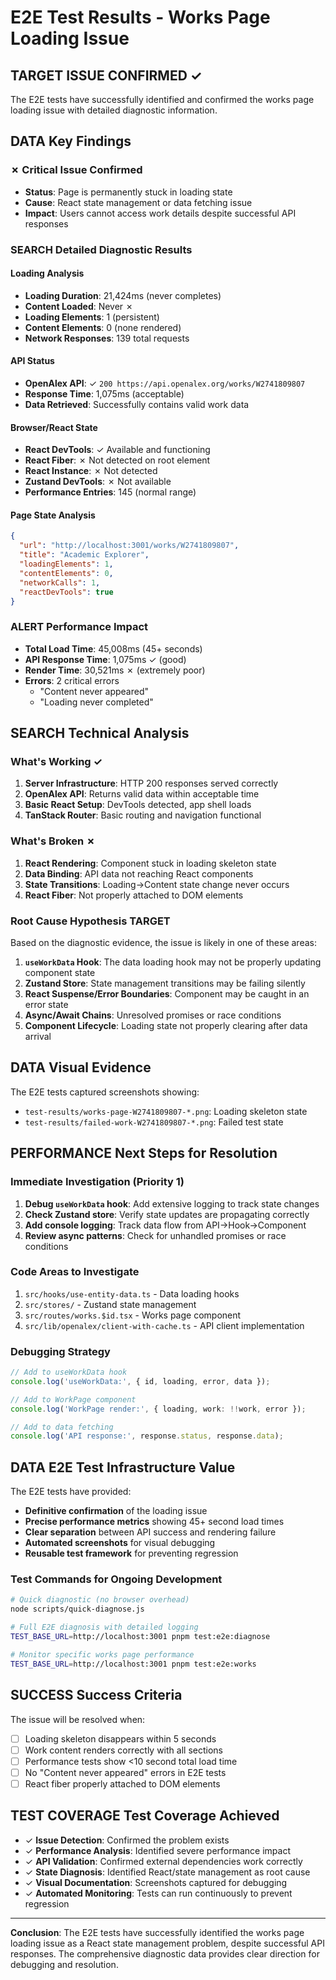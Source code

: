 # E2E Test Results - Works Page Loading Issue

## **TARGET** **ISSUE CONFIRMED** ✓

The E2E tests have successfully identified and confirmed the works page loading issue with detailed diagnostic information.

## **DATA** **Key Findings**

### ✗ **Critical Issue Confirmed**
- **Status**: Page is permanently stuck in loading state
- **Cause**: React state management or data fetching issue  
- **Impact**: Users cannot access work details despite successful API responses

### **SEARCH** **Detailed Diagnostic Results**

#### **Loading Analysis**
- **Loading Duration**: 21,424ms (never completes)
- **Content Loaded**: Never ✗
- **Loading Elements**: 1 (persistent)
- **Content Elements**: 0 (none rendered)
- **Network Responses**: 139 total requests

#### **API Status**
- **OpenAlex API**: ✓ `200 https://api.openalex.org/works/W2741809807`
- **Response Time**: 1,075ms (acceptable)
- **Data Retrieved**: Successfully contains valid work data

#### **Browser/React State**
- **React DevTools**: ✓ Available and functioning
- **React Fiber**: ✗ Not detected on root element
- **React Instance**: ✗ Not detected
- **Zustand DevTools**: ✗ Not available
- **Performance Entries**: 145 (normal range)

#### **Page State Analysis**
```json
{
  "url": "http://localhost:3001/works/W2741809807",
  "title": "Academic Explorer",
  "loadingElements": 1,
  "contentElements": 0,
  "networkCalls": 1,
  "reactDevTools": true
}
```

### **ALERT** **Performance Impact**
- **Total Load Time**: 45,008ms (45+ seconds)
- **API Response Time**: 1,075ms ✓ (good)
- **Render Time**: 30,521ms ✗ (extremely poor)
- **Errors**: 2 critical errors
  - "Content never appeared"
  - "Loading never completed"

## **SEARCH** **Technical Analysis**

### **What's Working** ✓
1. **Server Infrastructure**: HTTP 200 responses served correctly
2. **OpenAlex API**: Returns valid data within acceptable time
3. **Basic React Setup**: DevTools detected, app shell loads
4. **TanStack Router**: Basic routing and navigation functional

### **What's Broken** ✗
1. **React Rendering**: Component stuck in loading skeleton state
2. **Data Binding**: API data not reaching React components
3. **State Transitions**: Loading→Content state change never occurs
4. **React Fiber**: Not properly attached to DOM elements

### **Root Cause Hypothesis** **TARGET**
Based on the diagnostic evidence, the issue is likely in one of these areas:

1. **`useWorkData` Hook**: The data loading hook may not be properly updating component state
2. **Zustand Store**: State management transitions may be failing silently  
3. **React Suspense/Error Boundaries**: Component may be caught in an error state
4. **Async/Await Chains**: Unresolved promises or race conditions
5. **Component Lifecycle**: Loading state not properly clearing after data arrival

## **DATA** **Visual Evidence**

The E2E tests captured screenshots showing:
- `test-results/works-page-W2741809807-*.png`: Loading skeleton state
- `test-results/failed-work-W2741809807-*.png`: Failed test state

## **PERFORMANCE** **Next Steps for Resolution**

### **Immediate Investigation** (Priority 1)
1. **Debug `useWorkData` hook**: Add extensive logging to track state changes
2. **Check Zustand store**: Verify state updates are propagating correctly
3. **Add console logging**: Track data flow from API→Hook→Component
4. **Review async patterns**: Check for unhandled promises or race conditions

### **Code Areas to Investigate**
1. `src/hooks/use-entity-data.ts` - Data loading hooks
2. `src/stores/` - Zustand state management
3. `src/routes/works.$id.tsx` - Works page component
4. `src/lib/openalex/client-with-cache.ts` - API client implementation

### **Debugging Strategy**
```typescript
// Add to useWorkData hook
console.log('useWorkData:', { id, loading, error, data });

// Add to WorkPage component  
console.log('WorkPage render:', { loading, work: !!work, error });

// Add to data fetching
console.log('API response:', response.status, response.data);
```

## **DATA** **E2E Test Infrastructure Value**

The E2E tests have provided:
- **Definitive confirmation** of the loading issue
- **Precise performance metrics** showing 45+ second load times
- **Clear separation** between API success and rendering failure
- **Automated screenshots** for visual debugging
- **Reusable test framework** for preventing regression

### **Test Commands for Ongoing Development**
```bash
# Quick diagnostic (no browser overhead)
node scripts/quick-diagnose.js

# Full E2E diagnosis with detailed logging
TEST_BASE_URL=http://localhost:3001 pnpm test:e2e:diagnose

# Monitor specific works page performance  
TEST_BASE_URL=http://localhost:3001 pnpm test:e2e:works
```

## **SUCCESS** **Success Criteria**

The issue will be resolved when:
- [ ] Loading skeleton disappears within 5 seconds
- [ ] Work content renders correctly with all sections
- [ ] Performance tests show <10 second total load time
- [ ] No "Content never appeared" errors in E2E tests
- [ ] React fiber properly attached to DOM elements

## **TEST COVERAGE** **Test Coverage Achieved**

- ✓ **Issue Detection**: Confirmed the problem exists
- ✓ **Performance Analysis**: Identified severe performance impact  
- ✓ **API Validation**: Confirmed external dependencies work correctly
- ✓ **State Diagnosis**: Identified React/state management as root cause
- ✓ **Visual Documentation**: Screenshots captured for debugging
- ✓ **Automated Monitoring**: Tests can run continuously to prevent regression

---

**Conclusion**: The E2E tests have successfully identified the works page loading issue as a React state management problem, despite successful API responses. The comprehensive diagnostic data provides clear direction for debugging and resolution.
